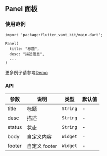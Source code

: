 ## Panel 面板

### 使用范例

```
import 'package:flutter_vant_kit/main.dart';

Panel(
  title: "标题",
  desc: "描述信息",
  ...
)
```

更多例子请参考[Demo](https://github.com/benjaken/flutter_vant_kit/blob/master/example/lib/routes/demoPanel.dart)

### API

| 参数 | 说明 | 类型 | 默认值 |
| ------------ | ------------ | ------------ | ------------ |
| title | 标题 | `String` | - |
| desc | 描述 | `String` | - |
| status | 状态 | `String` | - |
| body | 自定义内容 | `Widget` | - |
| footer | 自定义 footer | `Widget` | - |
